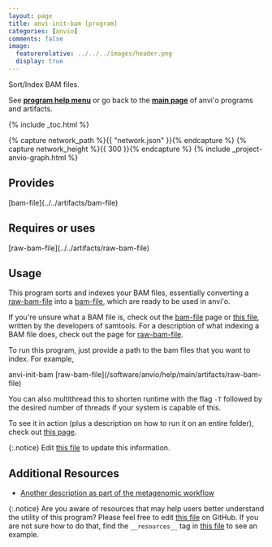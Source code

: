 ```yaml
---
layout: page
title: anvi-init-bam [program]
categories: [anvio]
comments: false
image:
  featurerelative: ../../../images/header.png
  display: true
---
```


Sort/Index BAM files.

See **[program help menu](../../../vignette#anvi-init-bam)** or go back to the **[main page](../../)** of anvi'o programs and artifacts.


{% include _toc.html %}
<div id="svg" class="subnetwork"></div>
{% capture network_path %}{{ "network.json" }}{% endcapture %}
{% capture network_height %}{{ 300 }}{% endcapture %}
{% include _project-anvio-graph.html %}


## Provides

<p style="text-align: left" markdown="1"><span class="artifact-p">[bam-file](../../artifacts/bam-file)</span></p>

## Requires or uses

<p style="text-align: left" markdown="1"><span class="artifact-r">[raw-bam-file](../../artifacts/raw-bam-file)</span></p>

## Usage


This program sorts and indexes your BAM files, essentially converting a <span class="artifact-n">[raw-bam-file](/software/anvio/help/main/artifacts/raw-bam-file)</span> into a <span class="artifact-n">[bam-file](/software/anvio/help/main/artifacts/bam-file)</span>, which are ready to be used in anvi'o. 

If you're unsure what a BAM file is, check out the <span class="artifact-n">[bam-file](/software/anvio/help/main/artifacts/bam-file)</span> page or [this file](https://samtools.github.io/hts-specs/SAMv1.pdf), written by the developers of samtools. For a description of what indexing a BAM file does, check out the page for <span class="artifact-n">[raw-bam-file](/software/anvio/help/main/artifacts/raw-bam-file)</span>. 

To run this program, just provide a path to the bam files that you want to index. For example, 

<div class="codeblock" markdown="1">
anvi&#45;init&#45;bam <span class="artifact&#45;n">[raw&#45;bam&#45;file](/software/anvio/help/main/artifacts/raw&#45;bam&#45;file)</span> 
</div>

You can also multithread this to shorten runtime with the flag `-T` followed by the desired number of threads if your system is capable of this. 

To see it in action (plus a description on how to run it on an entire folder), check out [this page](http://merenlab.org/2016/06/22/anvio-tutorial-v2/#anvi-init-bam). 


{:.notice}
Edit [this file](https://github.com/merenlab/anvio/tree/master/anvio/docs/programs/anvi-init-bam.md) to update this information.


## Additional Resources


* [Another description as part of the metagenomic workflow](http://merenlab.org/2016/06/22/anvio-tutorial-v2/#anvi-profile)


{:.notice}
Are you aware of resources that may help users better understand the utility of this program? Please feel free to edit [this file](https://github.com/merenlab/anvio/tree/master/bin/anvi-init-bam) on GitHub. If you are not sure how to do that, find the `__resources__` tag in [this file](https://github.com/merenlab/anvio/blob/master/bin/anvi-interactive) to see an example.
